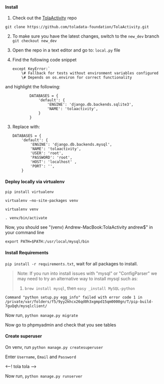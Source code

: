 #### Install

1. Check out the [TolaActivity](https://github.com/toladata-foundation/TolaActivity) repo

`git clone https://github.com/toladata-foundation/TolaActivity.git`

2. To make sure you have the latest changes, switch to the `new_dev` branch  `git checkout new_dev`

3. Open the repo in a text editor and go to: `local.py` file

2. Find the following code snippet

       except KeyError:`
           \# Fallback for tests without environment variables configured
           \# Depends on os.environ for correct functionality

and highlight the following:
```
           DATABASES = {
               'default': {
                   'ENGINE': 'django.db.backends.sqlite3',
                   'NAME': 'tolaactivity',
               }
           }
```
3. Replace with:

   ```
   DATABASES = {
       'default': {
           'ENGINE': 'django.db.backends.mysql',
           'NAME': 'tolaactivity',
           'USER': 'root',
           'PASSWORD': 'root',
           'HOST': 'localhost' ,
           'PORT': '',
       }
   ```

#### Deploy locally via virtualenv

   `pip install virtualenv`

   `virtualenv —no-site-packages venv`

   `virtualenv venv`

   `. venv/bin/activate`

   Now, you should see "\(venv\) Andrew-MacBook:TolaActivity andrew$" in your command line

`export PATH=$PATH:/usr/local/mysql/bin`

#### Install Requirements

`pip install -r requirements.txt`, wait for all packages to install.

> Note: If you run into install issues with "mysql" or "ConfigParser" we may need to try an alternative way to install mysql such as:  
>  1. `brew install mysql`, then `easy _install MySQL-python`

`Command "python setup.py egg_info" failed with error code 1 in /private/var/folders/f5/9yy2khcx26qd0h3xgmpd15qm0000gn/T/pip-build-7guQqh/mysqlclient/`

Now run, `python manage.py migrate`

Now go to phpmyadmin and check that you see tables

#### Create superuser

On venv, run `python manage.py createsuperuser`

Enter `Username`, `Email` and `Password`

&lt;--! tola tola --&gt;

Now run, `python manage.py runserver`

